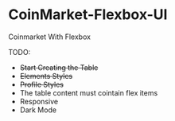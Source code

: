 # CoinMarket-Flexbox-UI
Coinmarket With Flexbox

TODO:

* ~~Start Creating the Table~~
* ~~Elements Styles~~
* ~~Profile Styles~~
* The table content must cointain flex items
* Responsive
* Dark Mode